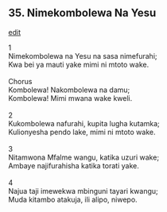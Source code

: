 ## 35. Nimekombolewa Na Yesu
[edit](https://docs.google.com/document/d/1W3v6kaekyWytYpohRRL_UbezF0J95MUM/edit?mode=html)



1\
Nimekombolewa na Yesu na sasa nimefurahi;\
Kwa bei ya mauti yake mimi ni mtoto wake.\
\
Chorus\
Kombolewa! Nakombolewa na damu;\
Kombolewa! Mimi mwana wake kweli.\
\
2\
Kukombolewa nafurahi, kupita lugha kutamka;\
Kulionyesha pendo lake, mimi ni mtoto wake.\
\
3\
Nitamwona Mfalme wangu, katika uzuri wake;\
Ambaye najifurahisha katika torati yake.\
\
4\
Najua taji imewekwa mbinguni tayari kwangu;\
Muda kitambo atakuja, ili alipo, niwepo.
